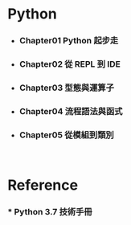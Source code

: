 Python
=====
* ### Chapter01 Python 起步走
* ### Chapter02 從 REPL 到 IDE
* ### Chapter03 型態與運算子
* ### Chapter04 流程語法與函式
* ### Chapter05 從模組到類別
<br />

Reference
=====
### * Python 3.7 技術手冊
